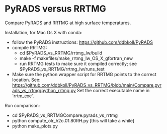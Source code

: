 # PyRADS versus RRTMG
Compare PyRADS and RRTMG at high surface temperatures. 

Installation, for Mac Os X with conda:
- follow the PyRADS instructions: https://github.com/ddbkoll/PyRADS
- compile RRTMG:
    - cd $PyRADS_vs_RRTMG/rrtmg_lw/build
    - make -f makefiles/make_rrtmg_lw_OS_X_gfortran_new
    - run RRTMG tests to make sure it compiled correctly; see $PyRADS_vs_RRTMG/rrtmg_lw/runs_test
- Make sure the python wrapper script for RRTMG points to the correct location.
    See: https://github.com/ddbkoll/PyRADS_vs_RRTMG/blob/main/Compare.pyrads_vs_rrtmg/python_rrtmg.py
    Set the correct executable name in 'rrtm_exe'.
    
Run comparison:
- cd $PyRADS_vs_RRTMGCompare.pyrads_vs_rrtmg
- python compute_olr_h2o.01.80RH.py    [this will take a while]
- python make_plots.py

